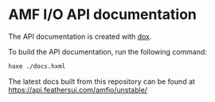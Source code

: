 # AMF I/O API documentation

The API documentation is created with [dox](https://github.com/HaxeFoundation/dox).

To build the API documentation, run the following command:

```sh
haxe ./docs.hxml
```

The latest docs built from this repository can be found at https://api.feathersui.com/amfio/unstable/

